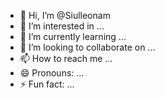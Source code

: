 - 👋 Hi, I’m @Siulleonam
- 👀 I’m interested in ...
- 🌱 I’m currently learning ...
- 💞️ I’m looking to collaborate on ...
- 📫 How to reach me ...
- 😄 Pronouns: ...
- ⚡ Fun fact: ...

<!---
Siulleonam/Siulleonam is a ✨ special ✨ repository because its `README.md` (this file) appears on your GitHub profile.
You can click the Preview link to take a look at your changes.
--->
